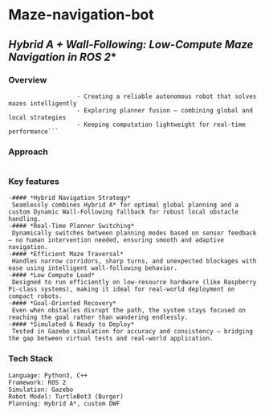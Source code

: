 # **Maze-navigation-bot**
## **Hybrid A* + Wall-Following: Low-Compute Maze Navigation in ROS 2**

### **Overview**
```This project is my submission for the ROS Navigator challenge.Maze navigation is a foundational challenge in robotics that tests real-time planning, path execution, and local decision-making under uncertainty. This project was built with a focus on:
                   - Creating a reliable autonomous robot that solves mazes intelligently
                   - Exploring planner fusion — combining global and local strategies
                   - Keeping computation lightweight for real-time performance```
```

### **Approach**
```The robot starts by following a smooth path generated by Hybrid A*. A central node monitors progress in real-time. If the path gets blocked or fails, the system automatically switches to wall-following to keep moving through the maze. Once a clear path is found again, it resumes Hybrid A*, ensuring both intelligence and resilience during navigation.
```

### **Key features**
```
-#### *Hybrid Navigation Strategy*
 Seamlessly combines Hybrid A* for optimal global planning and a custom Dynamic Wall-Following fallback for robust local obstacle handling.
-#### *Real-Time Planner Switching*
 Dynamically switches between planning modes based on sensor feedback — no human intervention needed, ensuring smooth and adaptive navigation.
-#### *Efficient Maze Traversal*
 Handles narrow corridors, sharp turns, and unexpected blockages with ease using intelligent wall-following behavior.
-#### *Low Compute Load*
 Designed to run efficiently on low-resource hardware (like Raspberry Pi-class systems), making it ideal for real-world deployment on compact robots.
-#### *Goal-Oriented Recovery*
 Even when obstacles disrupt the path, the system stays focused on reaching the goal rather than wandering endlessly.
-#### *Simulated & Ready to Deploy*
 Tested in Gazebo simulation for accuracy and consistency — bridging the gap between virtual tests and real-world application.
```
### **Tech Stack**
```
Language: Python3, C++
Framework: ROS 2
Simulation: Gazebo
Robot Model: TurtleBot3 (Burger)
Planning: Hybrid A*, custom DWF
```








